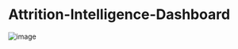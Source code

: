 # Attrition-Intelligence-Dashboard

![image](https://github.com/user-attachments/assets/bb4dca54-9ece-4afa-bbc9-0c354af09181)
